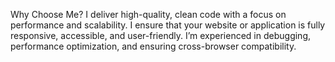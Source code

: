 Why Choose Me?
I deliver high-quality, clean code with a focus on performance and scalability.
I ensure that your website or application is fully responsive, accessible, and user-friendly.
I’m experienced in debugging, performance optimization, and ensuring cross-browser compatibility.